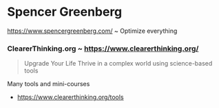 # Spencer Greenberg

https://www.spencergreenberg.com/ ~ Optimize everything

### ClearerThinking.org ~ https://www.clearerthinking.org/

> Upgrade Your Life
>Thrive in a complex world using science-based tools

Many tools and mini-courses
* https://www.clearerthinking.org/tools
